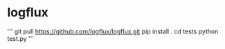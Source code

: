# logflux

'''
git pull https://github.com/logflux/logflux.git
pip install .
cd tests
python test.py
'''
